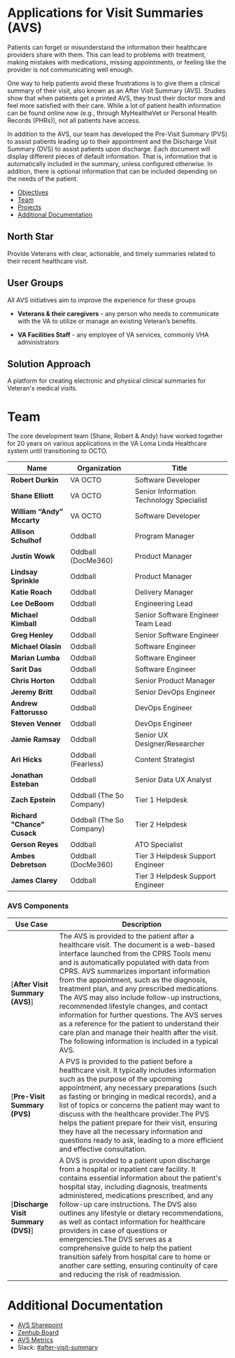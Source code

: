 # Applications for Visit Summaries (AVS)
Patients can forget or misunderstand the information their healthcare providers share with them. This can lead to problems with treatment, making mistakes with medications, missing appointments, or feeling like the provider is not communicating well enough.

One way to help patients avoid these frustrations is to give them a clinical summary of their visit, also known as an After Visit Summary (AVS). Studies show that when patients get a printed AVS, they trust their doctor more and feel more satisfied with their care. While a lot of patient health information can be found online now (e.g., through MyHealtheVet or Personal Health Records (PHRs)), not all patients have access.

In addition to the AVS, our team has developed the Pre-Visit Summary (PVS) to assist patients leading up to their appointment and the Discharge Visit Summary (DVS) to assist patients upon discharge. Each document will display different pieces of default information. That is, information that is automatically included in the summary, unless configured otherwise. In addition, there is optional information that can be included depending on the needs of the patient.

- [Objectives](#objectives)
- [Team](#team)
- [Projects](#projects)
- [Additional Documentation](#additional-documentation)

## North Star
Provide Veterans with clear, actionable, and timely summaries related to their recent healthcare visit.

## User Groups

All AVS initiatives aim to improve the experience for these groups

-   **Veterans & their caregivers** - any person who needs to communicate with the VA to utilize or manage an existing Veteran’s benefits.
    
-   **VA Facilities Staff** - any employee of VA services, commonly VHA administrators
 
## Solution Approach

A platform for creating electronic and physical clinical summaries for Veteran's medical visits.

# Team
The core development team (Shane, Robert & Andy) have worked together for 20 years on various applications in the VA Loma Linda Healthcare system until transitioning to OCTO. 

**Name** | **Organization** | **Title** 
---|---|---
**Robert Durkin** | VA OCTO | Software Developer 
**Shane Elliott** | VA OCTO | Senior Information Technology Specialist
**William “Andy” Mccarty** | VA OCTO | Software Developer 
**Allison Schulhof** | Oddball | Program Manager 
**Justin Wowk** | Oddball (DocMe360) | Product Manager
**Lindsay Sprinkle** | Oddball | Product Manager 
**Katie Roach** | Oddball | Delivery Manager 
**Lee DeBoom** | Oddball | Engineering Lead 
**Michael Kimball** | Oddball | Senior Software Engineer Team Lead
**Greg Henley** | Oddball | Senior Software Engineer
**Michael Olasin** | Oddball | Software Engineer
**Marian Lumba** | Oddball | Software Engineer
**Sarit Das** | Oddball | Software Engineer
**Chris Horton** | Oddball | Senior Product Manager
**Jeremy Britt** | Oddball | Senior DevOps Engineer
**Andrew Fattorusso** | Oddball | DevOps Engineer
**Steven Venner** | Oddball | DevOps Engineer
**Jamie Ramsay** | Oddball | Senior UX Designer/Researcher
**Ari Hicks** | Oddball (Fearless) | Content Strategist 
**Jonathan Esteban** | Oddball | Senior Data UX Analyst 
**Zach Epstein** | Oddball (The So Company) | Tier 1 Helpdesk 
**Richard "Chance" Cusack** | Oddball (The So Company) | Tier 2 Helpdesk
**Gerson Reyes**  | Oddball | ATO Specialist
**Ambes Debretson** | Oddball (DocMe360) | Tier 3 Helpdesk Support Engineer
**James Clarey** | Oddball | Tier 3 Helpdesk Support Engineer

### AVS Components
|**Use Case**|**Description**|
|--|--|
|[**After Visit Summary (AVS)**]|The AVS is provided to the patient after a healthcare visit. The document is a web-based interface launched from the CPRS Tools menu and is automatically populated with data from CPRS. AVS summarizes important information from the appointment, such as the diagnosis, treatment plan, and any prescribed medications. The AVS may also include follow-up instructions, recommended lifestyle changes, and contact information for further questions. The AVS serves as a reference for the patient to understand their care plan and manage their health after the visit. The following information is included in a typical AVS.
|[**Pre-Visit Summary (PVS)**|A PVS is provided to the patient before a healthcare visit. It typically includes information such as the purpose of the upcoming appointment, any necessary preparations (such as fasting or bringing in medical records), and a list of topics or concerns the patient may want to discuss with the healthcare provider.The PVS helps the patient prepare for their visit, ensuring they have all the necessary information and questions ready to ask, leading to a more efficient and effective consultation. 
|[**Discharge Visit Summary (DVS)**]|A DVS is provided to a patient upon discharge from a hospital or inpatient care facility. It contains essential information about the patient's hospital stay, including diagnosis, treatments administered, medications prescribed, and any follow-up care instructions. The DVS also outlines any lifestyle or dietary recommendations, as well as contact information for healthcare providers in case of questions or emergencies.The DVS serves as a comprehensive guide to help the patient transition safely from hospital care to home or another care setting, ensuring continuity of care and reducing the risk of readmission.

# Additional Documentation

- [AVS Sharepoint](https://dvagov.sharepoint.com/sites/vhaavs)
- [Zenhub Board](https://app.zenhub.com/workspaces/vetext-team-6037e6489f650a000f9f08a9/board?filterLogic=any&repos=133843125&showPRs=false)
- [AVS Metrics](https://app.powerbigov.us/Redirect?action=OpenApp&appId=2f89b4c0-fd10-4583-988b-9beec7aed02f&ctid=e95f1b23-abaf-45ee-821d-b7ab251ab3bf)
 - Slack: [#after-visit-summary](https://dsva.slack.com/archives/C04UBETRY8N)

